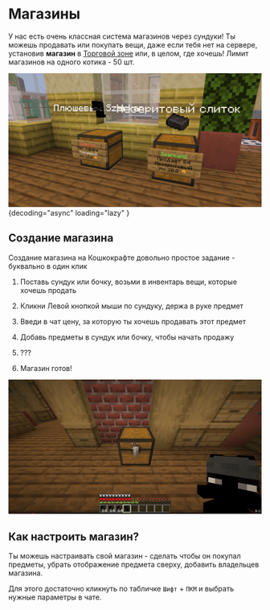 # Магазины <Badge type="warning" text="В Бете" />

У нас есть очень классная система магазинов через сундуки! Ты можешь продавать или покупать вещи, даже если тебя нет на сервере, установив **магазин** в [Торговой зоне](/info/map.md) или, в целом, где хочешь! Лимит магазинов на одного котика - 50 шт.

![Магазины](/assets/gameplay/unique/qol/shops.png){decoding="async" loading="lazy" }

## Создание магазина

Создание магазина на Кошкокрафте довольно простое задание - буквально в один клик

1. Поставь сундук или бочку, возьми в инвентарь вещи, которые хочешь продать

2. Кликни Левой кнопкой мыши по сундуку, держа в руке предмет

3. Введи в чат цену, за которую ты хочешь продавать этот предмет

4. Добавь предметы в сундук или бочку, чтобы начать продажу

5. ???

6. Магазин готов!

![Создание магазина](/assets/guides/shop_create/shop_create.gif)

## Как настроить магазин?

Ты можешь настраивать свой магазин - сделать чтобы он покупал предметы, убрать отображение предмета сверху, добавить владельцев магазина.

Для этого достаточно кликнуть по табличке `Шифт` + `ПКМ` и выбрать нужные параметры в чате.
